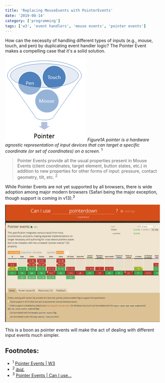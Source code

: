 ```yaml
---
title: 'Replacing MouseEvents with PointerEvents'
date: '2019-08-14'
category: ['programming']
tags: ['w3', 'event handlers', 'mouse events', 'pointer events']
---
```


How can the necessity of handling different types of inputs (e.g., mouse, touch, and pen) by duplicating event handler logic? The Pointer Event makes a compelling case that it's a solid solution.

![](./pointer.png)
*Figure1A pointer is a hardware agnostic representation of input devices that can target a specific coordinate (or set of coordinates) on a screen.* <sup>1</sup>

> Pointer Events provide all the usual properties present in Mouse Events (client coordinates, target element, button states, etc.) in addition to new properties for other forms of input: pressure, contact geometry, tilt, etc. <sup>2</sup>

While Pointer Events are not yet supported by all browsers, there is wide adoption among major modern browsers (Safari being the major exception, though support is coming in v13).<sup>3</sup>

![](./can-i-use-pointer-events.png)

This is a boon as pointer events will make the act of dealing with different input events much simpler.

## Footnotes:
* <sup>1</sup> [Pointer Events | W3](https://www.w3.org/TR/pointerevents/)
* <sup>2</sup> [_ibid._](https://www.w3.org/TR/pointerevents/)
* <sup>3</sup> [Pointer Events | Can I use…](https://caniuse.com/#search=pointerdown)
